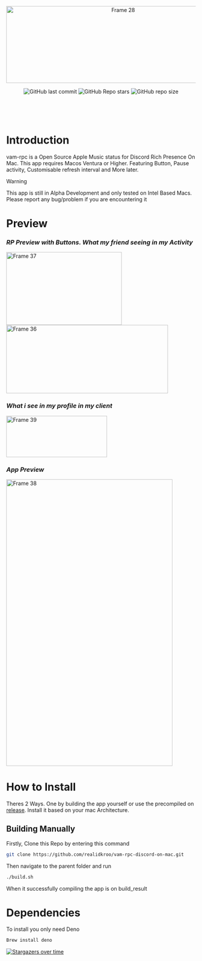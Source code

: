 <p align="center"><img width="606" height="205" alt="Frame 28" src="https://github.com/user-attachments/assets/26788fa5-1f3e-417a-b730-e308d5d41b61" />

</p>
</p>
<p align="center">
  <img alt="GitHub last commit" src="https://img.shields.io/github/last-commit/realidkroo/vam-rpc-discord-on-mac?display_timestamp=author&style=for-the-badge&logo=github&color=46adf2">
  <img alt="GitHub Repo stars" src="https://img.shields.io/github/stars/realidkroo/vam-rpc-discord-on-mac?style=for-the-badge&logo=star&color=46adf2">
  <img alt="GitHub repo size" src="https://img.shields.io/github/repo-size/realidkroo/vam-rpc-discord-on-mac?style=for-the-badge&color=%2346adf2">
</p>
<br>
<br>
<br>




# Introduction

vam-rpc is a Open Source Apple Music status for Discord Rich Presence On Mac. This app requires Macos Ventura or Higher. Featuring Button, Pause activity, Customisable refresh interval and More later.
> [!WARNING]  
> This app is still in Alpha Development and only tested on Intel Based Macs. Please report any bug/problem if you are encountering it

# Preview
### _RP Preview with Buttons. What my friend seeing in my Activity_
</p>
<img width="307" height="194" alt="Frame 37" src="https://github.com/user-attachments/assets/e48bf54c-fe54-4bf9-a7fd-2c0beaa5e4c7" />

<img width="430" height="182" alt="Frame 36" src="https://github.com/user-attachments/assets/c16f739a-959c-4046-b446-99c10bc4b5da" />

</p>

### _What i see in my profile in my client_
</p>
<img width="268" height="110" alt="Frame 39" src="https://github.com/user-attachments/assets/898dda48-e6b3-439c-8383-fb255db285e6" />

</p>


### _App Preview_
</p>
<img width="442" height="763" alt="Frame 38" src="https://github.com/user-attachments/assets/5c7ff416-c6da-4ed6-88f2-bd3ccc3710c1" />

# How to Install
Theres 2 Ways. One by building the app yourself or use the precompiled on [release](https://github.com/realidkroo/vam-rpc-discord-on-mac/releases/tag/Alpha). Install it based on your mac Architecture.

## Building Manually
Firstly, Clone this Repo by entering this command
```sh
git clone https://github.com/realidkroo/vam-rpc-discord-on-mac.git
```
Then navigate to the parent folder and run
```sh
./build.sh
```
When it successfully compiling the app is on build_result

# Dependencies
To install you only need Deno
```sh
Brew install deno
```
[![Stargazers over time](https://starchart.cc/realidkroo/vam-rpc-discord-on-mac.svg?variant=adaptive)](https://starchart.cc/realidkroo/vam-rpc-discord-on-mac)
